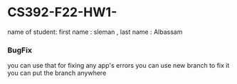 # CS392-F22-HW1-<Sleman><Albassam>
name of student: first name : sleman , last name : Albassam
  
### BugFix

you can use that for fixing any app's errors
you can use new branch to fix it
you can put the branch anywhere  
